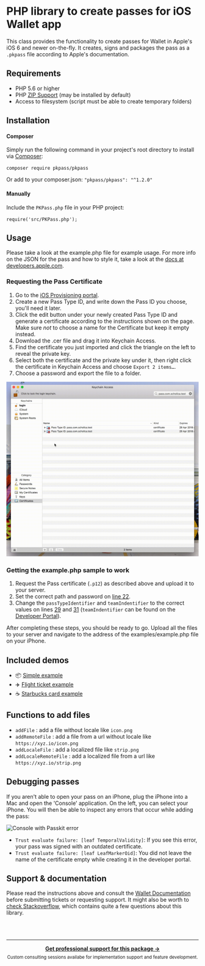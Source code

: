 # PHP library to create passes for iOS Wallet app
This class provides the functionality to create passes for Wallet in Apple's iOS 6 and newer on-the-fly. It creates, signs and packages the pass as a `.pkpass` file according to Apple's documentation.

## Requirements
* PHP 5.6 or higher
* PHP [ZIP Support](http://php.net/manual/en/book.zip.php) (may be installed by default)
* Access to filesystem (script must be able to create temporary folders)


## Installation

#### Composer
Simply run the following command in your project's root directory to install via [Composer](https://getcomposer.org/):

```
composer require pkpass/pkpass
```

Or add to your composer.json: `"pkpass/pkpass": "^1.2.0"`


#### Manually
Include the `PKPass.php` file in your PHP project:

```
require('src/PKPass.php');
```


## Usage
Please take a look at the example.php file for example usage. For more info on the JSON for the pass and how to style it, take a look at the [docs at developers.apple.com](https://developer.apple.com/library/ios/documentation/UserExperience/Reference/PassKit_Bundle/Chapters/Introduction.html).

### Requesting the Pass Certificate
1. Go to the [iOS Provisioning portal](https://developer.apple.com/account/ios/identifier/passTypeId).
2. Create a new Pass Type ID, and write down the Pass ID you choose, you'll need it later.
3. Click the edit button under your newly created Pass Type ID and generate a certificate according to the instructions shown on the page. Make sure *not* to choose a name for the Certificate but keep it empty instead.
4. Download the .cer file and drag it into Keychain Access.
5. Find the certificate you just imported and click the triangle on the left to reveal the private key.
6. Select both the certificate and the private key under it, then right click the certificate in Keychain Access and choose `Export 2 items…`.
6. Choose a password and export the file to a folder.

<img src="examples/guide-export.gif" title="Exporting P12 file" width="540" />

### Getting the example.php sample to work
1. Request the Pass certificate (`.p12`) as described above and upload it to your server.
2. Set the correct path and password on [line 22](examples/example.php#L22).
3. Change the `passTypeIdentifier` and `teamIndentifier` to the correct values on lines [29](examples/example.php#L29) and [31](examples/example.php#L31) (`teamIndentifier` can be found on the [Developer Portal](https://developer.apple.com/account/#/membership)).

After completing these steps, you should be ready to go. Upload all the files to your server and navigate to the address of the examples/example.php file on your iPhone.


## Included demos
* 📦 [Simple example](examples/example.php)
* ✈️ [Flight ticket example](examples/full_sample/)
* ☕️ [Starbucks card example](examples/starbucks_sample/)


## Functions to add files
* `addFile` : add a file without locale like `icon.png`
* `addRemoteFile` : add a file from a url without locale like `https://xyz.io/icon.png`
* `addLocaleFile` : add a localized file like `strip.png`
* `addLocaleRemoteFile` : add a localized file from a url like `https://xyz.io/strip.png`

## Debugging passes
If you aren't able to open your pass on an iPhone, plug the iPhone into a Mac and open the 'Console' application. On the left, you can select your iPhone. You will then be able to inspect any errors that occur while adding the pass:

<img src="https://s3-eu-west-1.amazonaws.com/tsfil/Screen-Shot-2017-04-29-01-32-14-SrVhh/Screen-Shot-2017-04-29-01-32-14.png" title="Console with Passkit error" width="540" />

* `Trust evaluate failure: [leaf TemporalValidity]`: If you see this error, your pass was signed with an outdated certificate.
* `Trust evaluate failure: [leaf LeafMarkerOid]`: You did not leave the name of the certificate empty while creating it in the developer portal. 

## Support & documentation
Please read the instructions above and consult the [Wallet Documentation](https://developer.apple.com/wallet/) before submitting tickets or requesting support. It might also be worth to [check Stackoverflow](http://stackoverflow.com/search?q=%22PHP-PKPass%22), which contains quite a few questions about this library.



<br /><br />

---

<div align="center">
	<b>
		<a href="https://schof.co/consulting/?utm_source=flexible-agency/php-pkpass">Get professional support for this package →</a>
	</b>
	<br>
	<sub>
		Custom consulting sessions availabe for implementation support and feature development.
	</sub>
</div>
